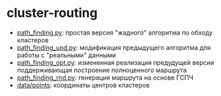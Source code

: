 cluster-routing
===============
* [path_finding.py](path_finding.py): простая версия "жадного" алгоритма по обходу кластеров
* [path_finding_upd.py](path_finding_upd.py): модификация предыдущего алгоритма для работы с "реальными" данными
* [path_finding_opt.py](path_finding_opt.py): измененная реализация предудущей версии поддерживающая построение полноценного маршрута
* [path_finding_rnd.py](path_finding_rnd.py): генерация маршрута на основе ГСПЧ 
* [data/points](./data/points.txt): координаты центров кластеров
